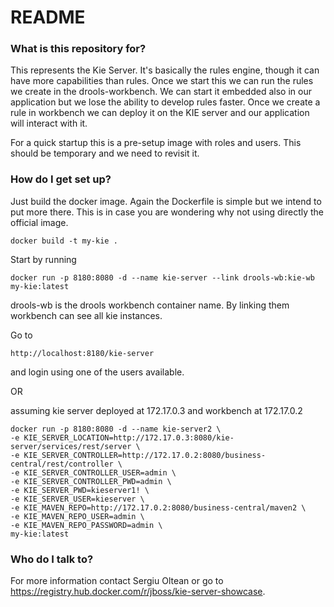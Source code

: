 # README #

### What is this repository for? ###

This represents the Kie Server. It's basically the rules engine, though it can have more capabilities than rules.
Once we start this we can run the rules we create in the drools-workbench. We can start it embedded also in our application
but we lose the ability to develop rules faster. Once we create a rule in workbench we can deploy it on the KIE server and our
application will interact with it.

For a quick startup this is a pre-setup image with roles and users. This should be temporary and we need to revisit it.

### How do I get set up? ###

Just build the docker image. Again the Dockerfile is simple but we intend to put more there.
This is in case you are wondering why not using directly the official image.
```
docker build -t my-kie .
```

Start by running 

```
docker run -p 8180:8080 -d --name kie-server --link drools-wb:kie-wb my-kie:latest

```
drools-wb is the drools workbench container name. By linking them workbench can see all kie instances.


Go to 
```
http://localhost:8180/kie-server
```
and login using one of the users available. 

OR

assuming kie server deployed at 172.17.0.3
and workbench at 172.17.0.2
```
docker run -p 8180:8080 -d --name kie-server2 \
-e KIE_SERVER_LOCATION=http://172.17.0.3:8080/kie-server/services/rest/server \
-e KIE_SERVER_CONTROLLER=http://172.17.0.2:8080/business-central/rest/controller \
-e KIE_SERVER_CONTROLLER_USER=admin \
-e KIE_SERVER_CONTROLLER_PWD=admin \
-e KIE_SERVER_PWD=kieserver1! \
-e KIE_SERVER_USER=kieserver \
-e KIE_MAVEN_REPO=http://172.17.0.2:8080/business-central/maven2 \
-e KIE_MAVEN_REPO_USER=admin \
-e KIE_MAVEN_REPO_PASSWORD=admin \
my-kie:latest

```


### Who do I talk to? ###

For more information contact Sergiu Oltean or go to https://registry.hub.docker.com/r/jboss/kie-server-showcase.